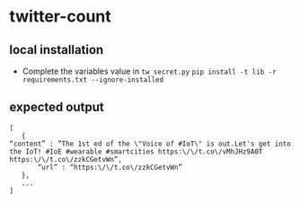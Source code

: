 # twitter-count

## local installation
* Complete the variables value in `tw_secret.py`
`pip install -t lib -r requirements.txt --ignore-installed`


## expected output
```
[
   { 
“content” : ”The 1st ed of the \"Voice of #IoT\" is out.Let's get into the IoT! #IoE #wearable #smartcities https:\/\/t.co\/vMhJHz9A0T https:\/\/t.co\/zzkCGetvWn”,
       “url” : “https:\/\/t.co\/zzkCGetvWn” 
   },
   ...
]
```